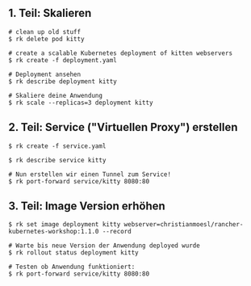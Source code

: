 ## 1. Teil: Skalieren
```
# clean up old stuff
$ rk delete pod kitty

# create a scalable Kubernetes deployment of kitten webservers
$ rk create -f deployment.yaml

# Deployment ansehen
$ rk describe deployment kitty

# Skaliere deine Anwendung 
$ rk scale --replicas=3 deployment kitty
```

## 2. Teil: Service ("Virtuellen Proxy") erstellen 
```
$ rk create -f service.yaml

$ rk describe service kitty

# Nun erstellen wir einen Tunnel zum Service!
$ rk port-forward service/kitty 8080:80
```

## 3. Teil: Image Version erhöhen
```
$ rk set image deployment kitty webserver=christianmoesl/rancher-kubernetes-workshop:1.1.0 --record

# Warte bis neue Version der Anwendung deployed wurde
$ rk rollout status deployment kitty

# Testen ob Anwendung funktioniert:
$ rk port-forward service/kitty 8080:80
```

